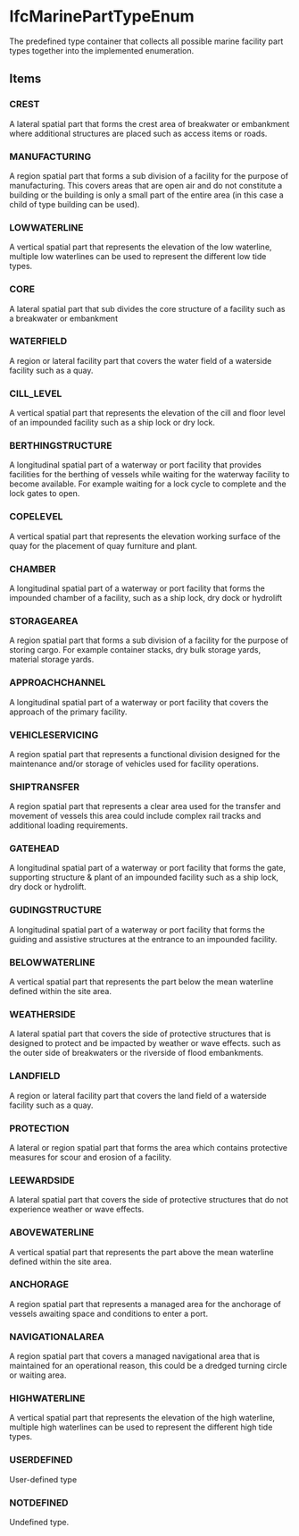 # IfcMarinePartTypeEnum

The predefined type container that collects all possible marine facility part types together into the implemented enumeration.<!-- end of definition -->

## Items

### CREST
A lateral spatial part that forms the crest area of breakwater or embankment where additional structures are placed such as access items or roads.

### MANUFACTURING
A region spatial part that forms a sub division of a facility for the purpose of manufacturing. This covers areas that are open air and do not constitute a building or the building is only a small part of the entire area (in this case a child of type building can be used).

### LOWWATERLINE
A vertical spatial part that represents the elevation of the low waterline, multiple low waterlines can be used to represent the different low tide types.

### CORE
A lateral spatial part that sub divides the core structure of a facility such as a breakwater or embankment

### WATERFIELD
A region or lateral facility part that covers the water field of a waterside facility such as a quay.

### CILL_LEVEL
A vertical spatial part that represents the elevation of the cill and floor level of an impounded facility such as a ship lock or dry lock.

### BERTHINGSTRUCTURE
A longitudinal spatial part of a waterway or port facility that provides facilities for the berthing of vessels while waiting for the waterway facility to become available. For example waiting for a lock cycle to complete and the lock gates to open.

### COPELEVEL
A vertical spatial part that represents the elevation working surface of the quay for the placement of quay furniture and plant.

### CHAMBER
A longitudinal spatial part of a waterway or port facility that forms the impounded chamber of a facility, such as a ship lock, dry dock or hydrolift

### STORAGEAREA
A region spatial part that forms a sub division of a facility for the purpose of storing cargo. For example container stacks, dry bulk storage yards, material storage yards.

### APPROACHCHANNEL
A longitudinal spatial part of a waterway or port facility that covers the approach of the primary facility.

### VEHICLESERVICING
A region spatial part that represents a functional division designed for the maintenance and/or storage of vehicles used for facility operations.

### SHIPTRANSFER
A region spatial part that represents a clear area used for the transfer and movement of vessels this area could include complex rail tracks and additional loading requirements.

### GATEHEAD
A longitudinal spatial part of a waterway or port facility that forms the gate, supporting structure & plant of an impounded facility such as a ship lock, dry dock or hydrolift.

### GUDINGSTRUCTURE
A longitudinal spatial part of a waterway or port facility that forms the guiding and assistive structures at the entrance to an impounded facility.

### BELOWWATERLINE
A vertical spatial part that represents the part below the mean waterline defined within the site area.

### WEATHERSIDE
A lateral spatial part that covers the side of protective structures that is designed to protect and be impacted by weather or wave effects. such as the outer side of breakwaters or the riverside of flood embankments.

### LANDFIELD
A region or lateral facility part that covers the land field of a waterside facility such as a quay.

### PROTECTION
A lateral or region spatial part that forms the area which contains protective measures for scour and erosion of a facility.

### LEEWARDSIDE
A lateral spatial part that covers the side of protective structures that do not experience weather or wave effects.

### ABOVEWATERLINE
A vertical spatial part that represents the part above the mean waterline defined within the site area.

### ANCHORAGE
A region spatial part that represents a managed area for the anchorage of vessels awaiting space and conditions to enter a port.

### NAVIGATIONALAREA
A region spatial part that covers a managed navigational area that is maintained for an operational reason, this could be a dredged turning circle or waiting area.

### HIGHWATERLINE
A vertical spatial part that represents the elevation of the high waterline, multiple high waterlines can be used to represent the different high tide types.

### USERDEFINED
User-defined type

### NOTDEFINED
Undefined type.
